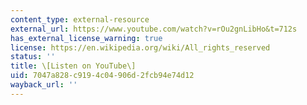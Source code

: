 ```yaml
---
content_type: external-resource
external_url: https://www.youtube.com/watch?v=rOu2gnLibHo&t=712s
has_external_license_warning: true
license: https://en.wikipedia.org/wiki/All_rights_reserved
status: ''
title: \[Listen on YouTube\]
uid: 7047a828-c919-4c04-906d-2fcb94e74d12
wayback_url: ''
---
```

